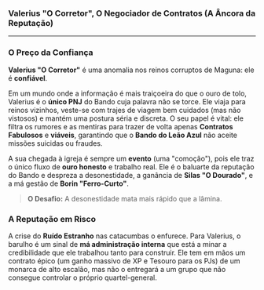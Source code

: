 ### **Valerius "O Corretor", O Negociador de Contratos (A Âncora da Reputação)**

---

### **O Preço da Confiança**

**Valerius "O Corretor"** é uma anomalia nos reinos corruptos de Maguna: ele é **confiável**.

Em um mundo onde a informação é mais traiçoeira do que o ouro de tolo, Valerius é o **único PNJ** do Bando cuja palavra não se torce. Ele viaja para reinos vizinhos, veste-se com trajes de viagem bem cuidados (mas não vistosos) e mantém uma postura séria e discreta. O seu papel é vital: ele filtra os rumores e as mentiras para trazer de volta apenas **Contratos Fabulosos** e **viáveis**, garantindo que o **Bando do Leão Azul** não aceite missões suicidas ou fraudes.

A sua chegada à igreja é sempre um **evento** (uma "comoção"), pois ele traz o único fluxo de **ouro honesto** e trabalho real. Ele é o baluarte da reputação do Bando e despreza a desonestidade, a ganância de **Silas "O Dourado"**, e a má gestão de **Borin "Ferro-Curto"**.

> **O Desafio:** A desonestidade mata mais rápido que a lâmina.

### **A Reputação em Risco**

A crise do **Ruído Estranho** nas catacumbas o enfurece. Para Valerius, o barulho é um sinal de **má administração interna** que está a minar a credibilidade que ele trabalhou tanto para construir. Ele tem em mãos um contrato épico (um ganho massivo de XP e Tesouro para os PJs) de um monarca de alto escalão, mas não o entregará a um grupo que não consegue controlar o próprio quartel-general.